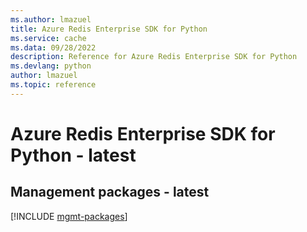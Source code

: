 ```yaml
---
ms.author: lmazuel
title: Azure Redis Enterprise SDK for Python
ms.service: cache
ms.data: 09/28/2022
description: Reference for Azure Redis Enterprise SDK for Python
ms.devlang: python
author: lmazuel
ms.topic: reference
---
```

# Azure Redis Enterprise SDK for Python - latest

## Management packages - latest
[!INCLUDE [mgmt-packages](redis-enterprise-mgmt-index.md)]